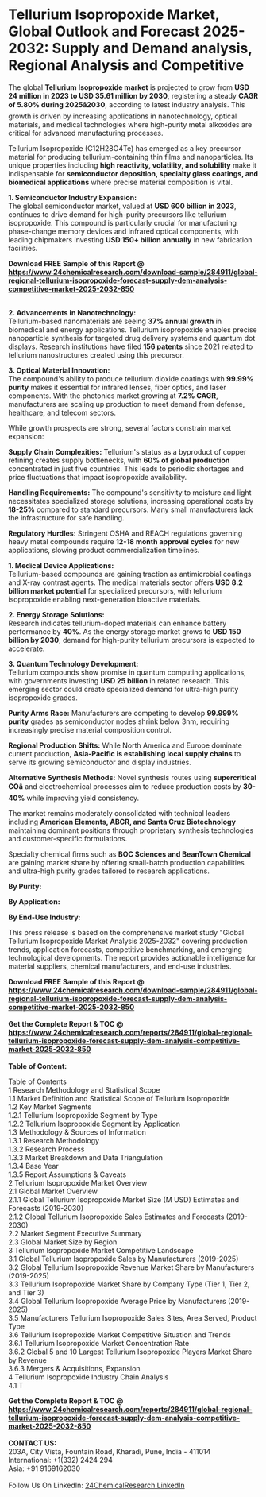 <h1>Tellurium Isopropoxide Market, Global Outlook and Forecast 2025-2032: Supply and Demand analysis, Regional Analysis and Competitive</h1><p>The global <strong>Tellurium Isopropoxide market</strong> is projected to grow from <strong>USD 24 million in 2023 to USD 35.61 million by 2030</strong>, registering a steady <strong>CAGR of 5.80% during 2025â2030</strong>, according to latest industry analysis. This growth is driven by increasing applications in nanotechnology, optical materials, and medical technologies where high-purity metal alkoxides are critical for advanced manufacturing processes.</p><p>Tellurium Isopropoxide (C12H28O4Te) has emerged as a key precursor material for producing tellurium-containing thin films and nanoparticles. Its unique properties including <strong>high reactivity, volatility, and solubility</strong> make it indispensable for <strong>semiconductor deposition, specialty glass coatings, and biomedical applications</strong> where precise material composition is vital.</p><p><strong>1. Semiconductor Industry Expansion:</strong><br>
The global semiconductor market, valued at <strong>USD 600 billion in 2023</strong>, continues to drive demand for high-purity precursors like tellurium isopropoxide. This compound is particularly crucial for manufacturing phase-change memory devices and infrared optical components, with leading chipmakers investing <strong>USD 150+ billion annually</strong> in new fabrication facilities.</p><div><b>Download FREE Sample of this Report @ 
            <a href="https://www.24chemicalresearch.com/download-sample/284911/global-regional-tellurium-isopropoxide-forecast-supply-dem-analysis-competitive-market-2025-2032-850">
            https://www.24chemicalresearch.com/download-sample/284911/global-regional-tellurium-isopropoxide-forecast-supply-dem-analysis-competitive-market-2025-2032-850</a></b></div><br><p><strong>2. Advancements in Nanotechnology:</strong><br>
Tellurium-based nanomaterials are seeing <strong>37% annual growth</strong> in biomedical and energy applications. Tellurium isopropoxide enables precise nanoparticle synthesis for targeted drug delivery systems and quantum dot displays. Research institutions have filed <strong>156 patents</strong> since 2021 related to tellurium nanostructures created using this precursor.</p><p><strong>3. Optical Material Innovation:</strong><br>
The compound's ability to produce tellurium dioxide coatings with <strong>99.99% purity</strong> makes it essential for infrared lenses, fiber optics, and laser components. With the photonics market growing at <strong>7.2% CAGR</strong>, manufacturers are scaling up production to meet demand from defense, healthcare, and telecom sectors.</p><p>While growth prospects are strong, several factors constrain market expansion:</p><p><strong>Supply Chain Complexities:</strong> Tellurium's status as a byproduct of copper refining creates supply bottlenecks, with <strong>60% of global production</strong> concentrated in just five countries. This leads to periodic shortages and price fluctuations that impact isopropoxide availability.</p><p><strong>Handling Requirements:</strong> The compound's sensitivity to moisture and light necessitates specialized storage solutions, increasing operational costs by <strong>18-25%</strong> compared to standard precursors. Many small manufacturers lack the infrastructure for safe handling.</p><p><strong>Regulatory Hurdles:</strong> Stringent OSHA and REACH regulations governing heavy metal compounds require <strong>12-18 month approval cycles</strong> for new applications, slowing product commercialization timelines.</p><p><strong>1. Medical Device Applications:</strong><br>
Tellurium-based compounds are gaining traction as antimicrobial coatings and X-ray contrast agents. The medical materials sector offers <strong>USD 8.2 billion market potential</strong> for specialized precursors, with tellurium isopropoxide enabling next-generation bioactive materials.</p><p><strong>2. Energy Storage Solutions:</strong><br>
Research indicates tellurium-doped materials can enhance battery performance by <strong>40%</strong>. As the energy storage market grows to <strong>USD 150 billion by 2030</strong>, demand for high-purity tellurium precursors is expected to accelerate.</p><p><strong>3. Quantum Technology Development:</strong><br>
Tellurium compounds show promise in quantum computing applications, with governments investing <strong>USD 25 billion</strong> in related research. This emerging sector could create specialized demand for ultra-high purity isopropoxide grades.</p><p><strong>Purity Arms Race:</strong> Manufacturers are competing to develop <strong>99.999% purity</strong> grades as semiconductor nodes shrink below 3nm, requiring increasingly precise material composition control.</p><p><strong>Regional Production Shifts:</strong> While North America and Europe dominate current production, <strong>Asia-Pacific is establishing local supply chains</strong> to serve its growing semiconductor and display industries.</p><p><strong>Alternative Synthesis Methods:</strong> Novel synthesis routes using <strong>supercritical COâ</strong> and electrochemical processes aim to reduce production costs by <strong>30-40%</strong> while improving yield consistency.</p><p>The market remains moderately consolidated with technical leaders including <strong>American Elements, ABCR, and Santa Cruz Biotechnology</strong> maintaining dominant positions through proprietary synthesis technologies and customer-specific formulations.</p><p>Specialty chemical firms such as <strong>BOC Sciences and BeanTown Chemical</strong> are gaining market share by offering small-batch production capabilities and ultra-high purity grades tailored to research applications.</p><p><strong>By Purity:</strong></p><p><strong>By Application:</strong></p><p><strong>By End-Use Industry:</strong></p><p>This press release is based on the comprehensive market study "Global Tellurium Isopropoxide Market Analysis 2025-2032" covering production trends, application forecasts, competitive benchmarking, and emerging technological developments. The report provides actionable intelligence for material suppliers, chemical manufacturers, and end-use industries.</p><div><b>Download FREE Sample of this Report @ 
            <a href="https://www.24chemicalresearch.com/download-sample/284911/global-regional-tellurium-isopropoxide-forecast-supply-dem-analysis-competitive-market-2025-2032-850">
            https://www.24chemicalresearch.com/download-sample/284911/global-regional-tellurium-isopropoxide-forecast-supply-dem-analysis-competitive-market-2025-2032-850</a></b></div><br><div><b>Get the Complete Report & TOC @ 
            <a href="https://www.24chemicalresearch.com/reports/284911/global-regional-tellurium-isopropoxide-forecast-supply-dem-analysis-competitive-market-2025-2032-850">
            https://www.24chemicalresearch.com/reports/284911/global-regional-tellurium-isopropoxide-forecast-supply-dem-analysis-competitive-market-2025-2032-850</a></b></div><br>
            <b>Table of Content:</b><p>Table of Contents<br />
1 Research Methodology and Statistical Scope<br />
1.1 Market Definition and Statistical Scope of Tellurium Isopropoxide<br />
1.2 Key Market Segments<br />
1.2.1 Tellurium Isopropoxide Segment by Type<br />
1.2.2 Tellurium Isopropoxide Segment by Application<br />
1.3 Methodology & Sources of Information<br />
1.3.1 Research Methodology<br />
1.3.2 Research Process<br />
1.3.3 Market Breakdown and Data Triangulation<br />
1.3.4 Base Year<br />
1.3.5 Report Assumptions & Caveats<br />
2 Tellurium Isopropoxide Market Overview<br />
2.1 Global Market Overview<br />
2.1.1 Global Tellurium Isopropoxide Market Size (M USD) Estimates and Forecasts (2019-2030)<br />
2.1.2 Global Tellurium Isopropoxide Sales Estimates and Forecasts (2019-2030)<br />
2.2 Market Segment Executive Summary<br />
2.3 Global Market Size by Region<br />
3 Tellurium Isopropoxide Market Competitive Landscape<br />
3.1 Global Tellurium Isopropoxide Sales by Manufacturers (2019-2025)<br />
3.2 Global Tellurium Isopropoxide Revenue Market Share by Manufacturers (2019-2025)<br />
3.3 Tellurium Isopropoxide Market Share by Company Type (Tier 1, Tier 2, and Tier 3)<br />
3.4 Global Tellurium Isopropoxide Average Price by Manufacturers (2019-2025)<br />
3.5 Manufacturers Tellurium Isopropoxide Sales Sites, Area Served, Product Type<br />
3.6 Tellurium Isopropoxide Market Competitive Situation and Trends<br />
3.6.1 Tellurium Isopropoxide Market Concentration Rate<br />
3.6.2 Global 5 and 10 Largest Tellurium Isopropoxide Players Market Share by Revenue<br />
3.6.3 Mergers & Acquisitions, Expansion<br />
4 Tellurium Isopropoxide Industry Chain Analysis<br />
4.1 T</p><div><b>Get the Complete Report & TOC @ 
            <a href="https://www.24chemicalresearch.com/reports/284911/global-regional-tellurium-isopropoxide-forecast-supply-dem-analysis-competitive-market-2025-2032-850">
            https://www.24chemicalresearch.com/reports/284911/global-regional-tellurium-isopropoxide-forecast-supply-dem-analysis-competitive-market-2025-2032-850</a></b></div><br><b>CONTACT US:</b><br>
            203A, City Vista, Fountain Road, Kharadi, Pune, India - 411014<br>
            International: +1(332) 2424 294<br>
            Asia: +91 9169162030 <br><br>
            Follow Us On LinkedIn: <a href="https://www.linkedin.com/company/24chemicalresearch/">24ChemicalResearch LinkedIn</a>
